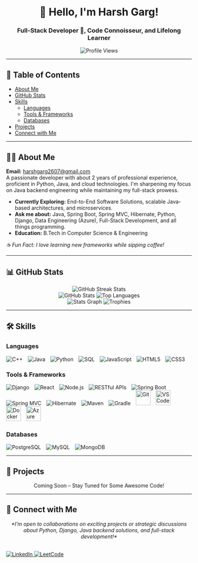 <h1 align="center"> 
  👋 Hello, I'm Harsh Garg!
</h1>

<h3 align="center"> 
  Full-Stack Developer 🚀, Code Connoisseur, and Lifelong Learner
</h3>

<p align="center">
  <img src="https://komarev.com/ghpvc/?username=Harsh2607&label=Profile%20Views&color=0e75b6&style=flat-square" alt="Profile Views"/>
</p>

<hr>

## 📑 Table of Contents
- [About Me](#-about-me)
- [GitHub Stats](#-github-stats)
- [Skills](#-skills)
  - [Languages](#languages)
  - [Tools & Frameworks](#tools--frameworks)
  - [Databases](#databases)
- [Projects](#-projects)
- [Connect with Me](#-connect-with-me)

<hr>

## 👨‍💻 About Me
**Email:** [harshgarg2607@gmail.com](mailto:harshgarg2607@gmail.com)  
A passionate developer with about 2 years of professional experience, proficient in Python, Java, and cloud technologies. I'm sharpening my focus on Java backend engineering while maintaining my full-stack prowess.

- **Currently Exploring:** End-to-End Software Solutions, scalable Java-based architectures, and microservices.
- **Ask me about:** Java, Spring Boot, Spring MVC, Hibernate, Python, Django, Data Engineering (Azure), Full-Stack Development, and all things programming.
- **Education:** B.Tech in Computer Science & Engineering

<div align="left">
  <i>☕ Fun Fact: I love learning new frameworks while sipping coffee!</i>
</div>

<hr>

## 📊 GitHub Stats
<p align="center">
  <img src="https://github-readme-streak-stats.herokuapp.com?user=Harsh2607&theme=gruvbox-duo" alt="GitHub Streak Stats"/>
  <br>
  <img src="https://github-readme-stats.vercel.app/api?username=Harsh2607&show_icons=true&theme=radical" alt="GitHub Stats" />
  <img src="https://github-readme-stats.vercel.app/api/top-langs/?username=Harsh2607&layout=compact&theme=radical" alt="Top Languages" />
  <br>
  <img src="https://github-profile-summary-cards.vercel.app/api/cards/profile-details?username=Harsh2607&theme=radical&hide_border=true" alt="Stats Graph" />
  <img src="https://github-profile-trophy.vercel.app/?username=Harsh2607&theme=onedark&margin-w=15&margin-h=15" alt="Trophies" />
</p>

<hr>

## 🛠️ Skills

### Languages
<p align="left">
  <img src="https://img.shields.io/badge/C++-00599C?style=for-the-badge&logo=c%2B%2B&logoColor=white" alt="C++" title="C++" style="margin-right: 10px;"/>
  <img src="https://img.shields.io/badge/Java-ED8B00?style=for-the-badge&logo=java&logoColor=white" alt="Java" title="Java" style="margin-right: 10px;"/>
  <img src="https://img.shields.io/badge/Python-3776AB?style=for-the-badge&logo=python&logoColor=white" alt="Python" title="Python" style="margin-right: 10px;"/>
  <img src="https://img.shields.io/badge/SQL-CC2927?style=for-the-badge&logo=microsoft-sql-server&logoColor=white" alt="SQL" title="SQL" style="margin-right: 10px;"/>
  <img src="https://img.shields.io/badge/JavaScript-F7DF1E?style=for-the-badge&logo=javascript&logoColor=black" alt="JavaScript" title="JavaScript" style="margin-right: 10px;"/>
  <img src="https://img.shields.io/badge/HTML5-E34F26?style=for-the-badge&logo=html5&logoColor=white" alt="HTML5" title="HTML5" style="margin-right: 10px;"/>
  <img src="https://img.shields.io/badge/CSS3-1572B6?style=for-the-badge&logo=css3&logoColor=white" alt="CSS3" title="CSS3"/>
</p>

### Tools & Frameworks
<p align="left">
  <img src="https://img.shields.io/badge/Django-092E20?style=for-the-badge&logo=django&logoColor=white" alt="Django" title="Django" style="margin-right: 10px;"/>
  <img src="https://img.shields.io/badge/React-61DAFB?style=for-the-badge&logo=react&logoColor=black" alt="React" title="React" style="margin-right: 10px;"/>
  <img src="https://img.shields.io/badge/Node.js-339933?style=for-the-badge&logo=nodedotjs&logoColor=white" alt="Node.js" title="Node.js" style="margin-right: 10px;"/>
  <img src="https://img.shields.io/badge/REST-02569B?style=for-the-badge&logo=rest&logoColor=white" alt="RESTful APIs" title="RESTful APIs" style="margin-right: 10px;"/>
  <!-- Java Tech -->
  <img src="https://img.shields.io/badge/Spring%20Boot-6DB33F?style=for-the-badge&logo=springboot&logoColor=white" alt="Spring Boot" title="Spring Boot" style="margin-right: 10px;"/>
  <img src="https://img.shields.io/badge/Spring%20MVC-6DB33F?style=for-the-badge&logo=spring&logoColor=white" alt="Spring MVC" title="Spring MVC" style="margin-right: 10px;"/>
  <img src="https://img.shields.io/badge/Hibernate-59666C?style=for-the-badge&logo=hibernate&logoColor=white" alt="Hibernate" title="Hibernate" style="margin-right: 10px;"/>
  <img src="https://img.shields.io/badge/Maven-C71A36?style=for-the-badge&logo=apache-maven&logoColor=white" alt="Maven" title="Maven" style="margin-right: 10px;"/>
  <img src="https://img.shields.io/badge/Gradle-02303A?style=for-the-badge&logo=gradle&logoColor=white" alt="Gradle" title="Gradle" style="margin-right: 10px;"/>
  <!-- Additional Tools -->
  <img src="https://www.vectorlogo.zone/logos/git-scm/git-scm-icon.svg" alt="Git" title="Git" width="40" height="40" style="margin-right: 10px;"/>
  <img src="https://www.vectorlogo.zone/logos/visualstudio_code/visualstudio_code-icon.svg" alt="VSCode" title="VSCode" width="40" height="40" style="margin-right: 10px;"/>
  <img src="https://www.vectorlogo.zone/logos/docker/docker-icon.svg" alt="Docker" title="Docker" width="40" height="40" style="margin-right: 10px;"/>
  <img src="https://www.vectorlogo.zone/logos/microsoft_azure/microsoft_azure-icon.svg" alt="Azure" title="Azure" width="40" height="40" style="margin-right: 10px;"/>
</p>

### Databases
<p align="left">
  <img src="https://img.shields.io/badge/PostgreSQL-336791?style=for-the-badge&logo=postgresql&logoColor=white" alt="PostgreSQL" title="PostgreSQL" style="margin-right: 10px;"/>
  <img src="https://img.shields.io/badge/MySQL-4479A1?style=for-the-badge&logo=mysql&logoColor=white" alt="MySQL" title="MySQL" style="margin-right: 10px;"/>
  <img src="https://img.shields.io/badge/MongoDB-47A248?style=for-the-badge&logo=mongodb&logoColor=white" alt="MongoDB" title="MongoDB"/>
</p>

<hr>

## 🚀 Projects
<div align="center">
  <p>Coming Soon – Stay Tuned for Some Awesome Code!</p>
</div>

<hr>

## 🤝 Connect with Me
<div align="center">
  <i>*I’m open to collaborations on exciting projects or strategic discussions about Python, Django, Java backend solutions, and full-stack development!*</i>
</div>
<br>
<p align="left">
  <a href="https://www.linkedin.com/in/harshgarg17542607/" target="_blank">
    <img src="https://img.shields.io/badge/LinkedIn-0077B5?style=for-the-badge&logo=linkedin&logoColor=white" alt="LinkedIn" title="LinkedIn"/>
  </a>
  <a href="https://leetcode.com/HARSH_GARG/" target="_blank">
    <img src="https://img.shields.io/badge/LeetCode-FFA116?style=for-the-badge&logo=leetcode&logoColor=black" alt="LeetCode" title="LeetCode"/>
  </a>
</p>
